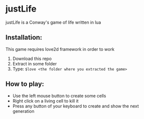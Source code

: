 # justLife

justLife is a Conway's game of life written in lua

## Installation:

This game requires love2d framework in order to work

1. Download this repo
2. Extract in some folder
3. Type: `$love <the folder where you extracted the game>`

## How to play:

* Use the left mouse button to create some cells
* Right click on a living cell to kill it
* Press any button of your keyboard to create and show the next generation

